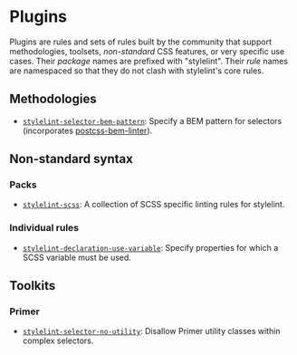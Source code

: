 # Plugins

Plugins are rules and sets of rules built by the community that support methodologies, toolsets, *non-standard* CSS features, or very specific use cases. Their *package* names are prefixed with "stylelint". Their *rule* names are namespaced so that they do not clash with stylelint's core rules.

## Methodologies

- [`stylelint-selector-bem-pattern`](https://github.com/davidtheclark/stylelint-selector-bem-pattern): Specify a BEM pattern for selectors (incorporates [postcss-bem-linter](https://github.com/postcss/postcss-bem-linter)).

## Non-standard syntax

### Packs

- [`stylelint-scss`](https://github.com/kristerkari/stylelint-scss): A collection of SCSS specific linting rules for stylelint.

### Individual rules

- [`stylelint-declaration-use-variable`](https://github.com/sh-waqar/stylelint-declaration-use-variable): Specify properties for which a SCSS variable must be used.

## Toolkits

### Primer

- [`stylelint-selector-no-utility`](https://github.com/primer/stylelint-selector-no-utility): Disallow Primer utility classes within complex selectors.
